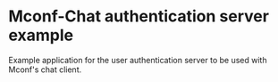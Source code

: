 Mconf-Chat authentication server example
========================================

Example application for the user authentication server to be used with Mconf's chat client.
